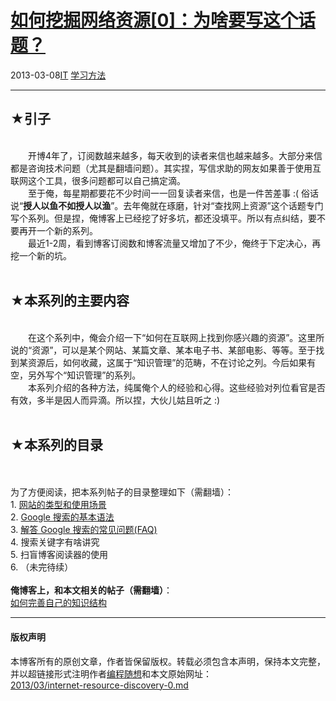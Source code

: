 <!DOCTYPE html>
<html xmlns="http://www.w3.org/1999/xhtml" xml:lang="zh-CN">
<head>
<meta http-equiv="Content-Type" content="text/html; charset=utf-8" />
<meta name="generator" content="Python script by program.think@gmail.com" />
<meta name="provider" content="program-think.blogspot.com" />
<link type="text/css" rel="stylesheet" href="../../css/program-think.css" />
<title>如何挖掘网络资源[0]：为啥要写这个话题？ - 编程随想的博客</title>
</head>
<body>
<div id="main" style="width:100%;">
<h1><a href="../../index.md" title="回到首页">如何挖掘网络资源[0]：为啥要写这个话题？</a></h1>
<div class="post-info"><span class="date-header">2013-03-08</span><a href="../../tags/IT.md" class="tag">IT</a> <a href="../../tags/E5ADA6E4B9A0E696B9E6B395.md" class="tag">学习方法</a> </div>
<hr>
<div class="post">
<h2>★引子</h2><br />&#12288;&#12288;开博4年了，订阅数越来越多，每天收到的读者来信也越来越多。大部分来信都是咨询技术问题（尤其是翻墙问题）。其实捏，写信求助的网友如果善于使用互联网这个工具，很多问题都可以自己搞定滴。<br />&#12288;&#12288;至于俺，每星期都要花不少时间一一回复读者来信，也是一件苦差事 :( 俗话说“<b>授人以鱼不如授人以渔</b>”。去年俺就在琢磨，针对“查找网上资源”这个话题专门写个系列。但是捏，俺博客上已经挖了好多坑，都还没填平。所以有点纠结，要不要再开一个新的系列。<br />&#12288;&#12288;最近1-2周，看到博客订阅数和博客流量又增加了不少，俺终于下定决心，再挖一个新的坑。<a name='more'></a><!--program-think--><br /><br /><h2>★本系列的主要内容</h2><br />&#12288;&#12288;在这个系列中，俺会介绍一下“如何在互联网上找到你感兴趣的资源”。这里所说的“资源”，可以是某个网站、某篇文章、某本电子书、某部电影、等等。至于找到某资源后，如何收藏，这属于“知识管理”的范畴，不在讨论之列。今后如果有空，另外写个“知识管理”的系列。<br />&#12288;&#12288;本系列介绍的各种方法，纯属俺个人的经验和心得。这些经验对列位看官是否有效，多半是因人而异滴。所以捏，大伙儿姑且听之 :)<br /><br /><h2>★本系列的目录</h2><a name="index"> </a><br /><br />为了方便阅读，把本系列帖子的目录整理如下（需翻墙）： <br />1. <a href="../../2013/03/internet-resource-discovery-1.md">网站的类型和使用场景</a><br />2. <a href="../../2013/03/internet-resource-discovery-2.md">Google 搜索的基本语法</a><br />3. <a href="../../2013/03/internet-resource-discovery-3.md">解答 Google 搜索的常见问题(FAQ)</a><br />4. 搜索关键字有啥讲究<br />5. 扫盲博客阅读器的使用<br />6. （未完待续）<br /><br /><b>俺博客上，和本文相关的帖子（需翻墙）</b>：<br /><a href="../../2013/09/knowledge-structure.md">如何完善自己的知识结构</a><div class="blogger-post-footer">
</div>
<hr>
<div class="copyright">
<h4>版权声明</h4>
本博客所有的原创文章，作者皆保留版权。转载必须包含本声明，保持本文完整，并以超链接形式注明作者<a href="mailto:program.think@gmail.com">编程随想</a>和本文原始网址：<br>
<a href="2013/03/internet-resource-discovery-0.md">2013/03/internet-resource-discovery-0.md</a>
</div>
</div>
</body>
</html>
